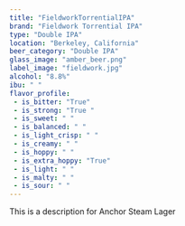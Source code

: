```yaml
---
title: "FieldworkTorrentialIPA"
brand: "Fieldwork Torrential IPA"
type: "Double IPA"
location: "Berkeley, California"
beer_category: "Double IPA"
glass_image: "amber_beer.png"
label_image: "fieldwork.jpg"
alcohol: "8.8%"
ibu: " "
flavor_profile:
 - is_bitter: "True"
 - is_strong: "True "
 - is_sweet: " "
 - is_balanced: " "
 - is_light_crisp: " "
 - is_creamy: " "
 - is_hoppy: " "
 - is_extra_hoppy: "True"
 - is_light: " "
 - is_malty: " "
 - is_sour: " "
---
```


This is a description for Anchor Steam Lager